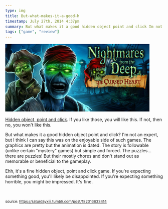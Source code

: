 ```yaml
---
type: img
title: But-what-makes-it-a-good-h
timestamp: July 27th, 2014 4:37pm
summary: But what makes it a good hidden object point and click Im not an expert but I think I can say this was on the enjoyable side of such games The grap
tags: ["game", "review"]
---
```

<img src="../media/182016633414.jpg"/>
                                                                                          <div class="caption"><p><a href="https://store.steampowered.com/app/259740/Nightmares_from_the_Deep_The_Cursed_Heart/" target="_blank">

Hidden object, point and click</a>. If you like those, you will like this. If not, then no, you won't like this. </p><p>But what makes it a good hidden object point and click? I'm not an expert, but I think I can say this was on the enjoyable side of such games. The graphics are pretty but the animation is dated. The story is followable (unlike certain "mystery" games) but simple and forced. The puzzles&hellip; there are puzzles! But their mostly chores and don't stand out as memorable or beneficial to the gameplay. </p><p>Ehh, it's a fine hidden object, point and click game. If you're expecting something good, you'll likely be disappointed. If you're expecting something horrible, you might be impressed. It's fine.

<br/></p> </div>
                                    
                
                
                
                
                                
<small>source: https://saturdayxiii.tumblr.com/post/182016633414</small>